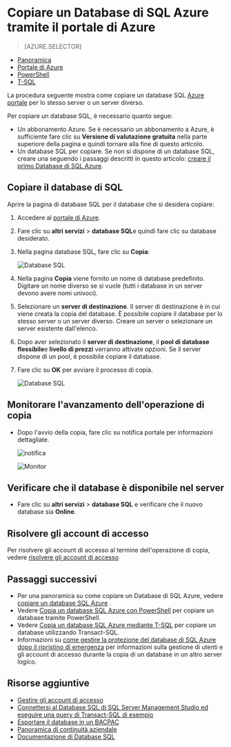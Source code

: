 <properties
    pageTitle="Copiare un database di SQL Azure tramite il portale di Azure | Microsoft Azure"
    description="Creare una copia di un database di SQL Azure"
    services="sql-database"
    documentationCenter=""
    authors="stevestein"
    manager="jhubbard"
    editor=""/>

<tags
    ms.service="sql-database"
    ms.devlang="NA"
    ms.date="09/19/2016"
    ms.author="sstein"
    ms.workload="data-management"
    ms.topic="article"
    ms.tgt_pltfrm="NA"/>



# <a name="copy-an-azure-sql-database-using-the-azure-portal"></a>Copiare un Database di SQL Azure tramite il portale di Azure

> [AZURE.SELECTOR]
- [Panoramica](sql-database-copy.md)
- [Portale di Azure](sql-database-copy-portal.md)
- [PowerShell](sql-database-copy-powershell.md)
- [T-SQL](sql-database-copy-transact-sql.md)

La procedura seguente mostra come copiare un database SQL [Azure portale](https://portal.azure.com) per lo stesso server o un server diverso.

Per copiare un database SQL, è necessario quanto segue:

- Un abbonamento Azure. Se è necessario un abbonamento a Azure, è sufficiente fare clic su **Versione di valutazione gratuita** nella parte superiore della pagina e quindi tornare alla fine di questo articolo.
- Un database SQL per copiare. Se non si dispone di un database SQL, creare una seguendo i passaggi descritti in questo articolo: [creare il primo Database di SQL Azure](sql-database-get-started.md).


## <a name="copy-your-sql-database"></a>Copiare il database di SQL

Aprire la pagina di database SQL per il database che si desidera copiare:

1.  Accedere al [portale di Azure](https://portal.azure.com).
2.  Fare clic su **altri servizi** > **database SQL**e quindi fare clic su database desiderato.
3.  Nella pagina database SQL, fare clic su **Copia**:

    ![Database SQL](./media/sql-database-copy-portal/sql-database-copy.png)

1.  Nella pagina **Copia** viene fornito un nome di database predefinito. Digitare un nome diverso se si vuole (tutti i database in un server devono avere nomi univoci).
2.  Selezionare un **server di destinazione**. Il server di destinazione è in cui viene creata la copia del database. È possibile copiare il database per lo stesso server o un server diverso. Creare un server o selezionare un server esistente dall'elenco. 
3.  Dopo aver selezionato il **server di destinazione**, il **pool di database flessibile**e **livello di prezzi** verranno attivate opzioni. Se il server dispone di un pool, è possibile copiare il database.
3.  Fare clic su **OK** per avviare il processo di copia.

    ![Database SQL](./media/sql-database-copy-portal/copy-page.png)


## <a name="monitor-the-progress-of-the-copy-operation"></a>Monitorare l'avanzamento dell'operazione di copia

- Dopo l'avvio della copia, fare clic su notifica portale per informazioni dettagliate.

    ![notifica][3]
 
    ![Monitor][4]


## <a name="verify-the-database-is-live-on-the-server"></a>Verificare che il database è disponibile nel server

- Fare clic su **altri servizi** > **database SQL** e verificare che il nuovo database sia **Online**.


## <a name="resolve-logins"></a>Risolvere gli account di accesso

Per risolvere gli account di accesso al termine dell'operazione di copia, vedere [risolvere gli account di accesso](sql-database-copy-transact-sql.md#resolve-logins-after-the-copy-operation-completes)


## <a name="next-steps"></a>Passaggi successivi

- Per una panoramica su come copiare un Database di SQL Azure, vedere [copiare un database SQL Azure](sql-database-copy.md) .
- Vedere [Copia un database SQL Azure con PowerShell](sql-database-copy-powershell.md) per copiare un database tramite PowerShell.
- Vedere [Copia un database SQL Azure mediante T-SQL](sql-database-copy-transact-sql.md) per copiare un database utilizzando Transact-SQL.
- Informazioni su [come gestire la protezione del database di SQL Azure dopo il ripristino di emergenza](sql-database-geo-replication-security-config.md) per informazioni sulla gestione di utenti e gli account di accesso durante la copia di un database in un altro server logico.



## <a name="additional-resources"></a>Risorse aggiuntive

- [Gestire gli account di accesso](sql-database-manage-logins.md)
- [Connettersi al Database SQL di SQL Server Management Studio ed eseguire una query di Transact-SQL di esempio](sql-database-connect-query-ssms.md)
- [Esportare il database in un BACPAC](sql-database-export.md)
- [Panoramica di continuità aziendale](sql-database-business-continuity.md)
- [Documentazione di Database SQL](https://azure.microsoft.com/documentation/services/sql-database/)




<!--Image references-->
[1]: ./media/sql-database-copy-portal/copy.png
[2]: ./media/sql-database-copy-portal/copy-ok.png
[3]: ./media/sql-database-copy-portal/copy-notification.png
[4]: ./media/sql-database-copy-portal/monitor-copy.png

